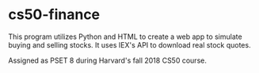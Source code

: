 # cs50-finance
This program utilizes Python and HTML to create a web app to simulate buying and selling stocks. It uses IEX's API to download real stock quotes.

Assigned as PSET 8 during Harvard's fall 2018 CS50 course.
